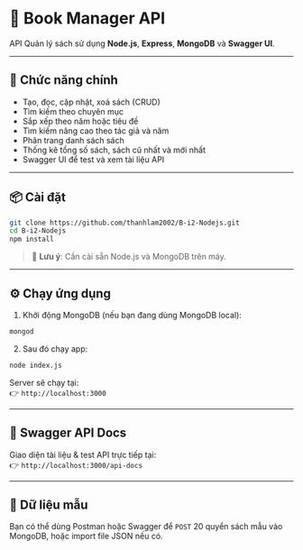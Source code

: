 # 📘 Book Manager API

API Quản lý sách sử dụng **Node.js**, **Express**, **MongoDB** và **Swagger UI**.

---

## 🚀 Chức năng chính

- Tạo, đọc, cập nhật, xoá sách (CRUD)
- Tìm kiếm theo chuyên mục
- Sắp xếp theo năm hoặc tiêu đề
- Tìm kiếm nâng cao theo tác giả và năm
- Phân trang danh sách sách
- Thống kê tổng số sách, sách cũ nhất và mới nhất
- Swagger UI để test và xem tài liệu API

---

## 📦 Cài đặt

```bash
git clone https://github.com/thanhlam2002/B-i2-Nodejs.git
cd B-i2-Nodejs
npm install
```

> 📌 **Lưu ý**: Cần cài sẵn Node.js và MongoDB trên máy.

---

## ⚙️ Chạy ứng dụng

1. Khởi động MongoDB (nếu bạn đang dùng MongoDB local):

```bash
mongod
```

2. Sau đó chạy app:

```bash
node index.js
```

Server sẽ chạy tại:  
👉 `http://localhost:3000`

---

## 🧪 Swagger API Docs

Giao diện tài liệu & test API trực tiếp tại:  
👉 `http://localhost:3000/api-docs`

---

## 💾 Dữ liệu mẫu

Bạn có thể dùng Postman hoặc Swagger để `POST` 20 quyển sách mẫu vào MongoDB, hoặc import file JSON nếu có.
